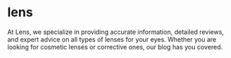 # lens
At Lens, we specialize in providing accurate information, detailed reviews, and expert advice on all types of lenses for your eyes. Whether you are looking for cosmetic lenses or corrective ones, our blog has you covered.
